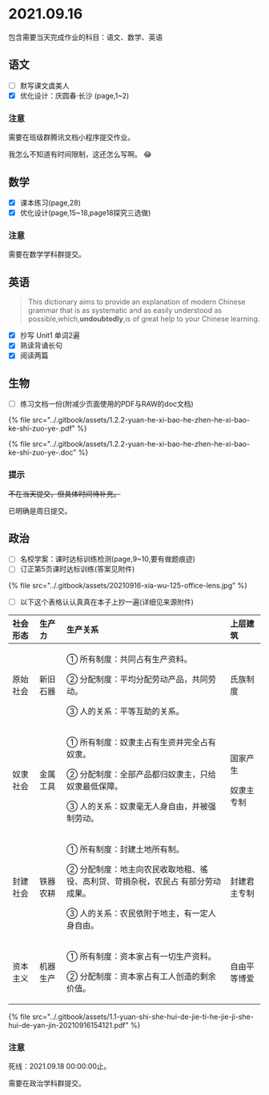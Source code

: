 # 2021.09.16

包含需要当天完成作业的科目：语文、数学、英语

## 语文

* [ ] 默写课文虞美人
* [x] 优化设计：庆圆春·长沙 \(page,1~2\)

### 注意

需要在班级群腾讯文档小程序提交作业。

我怎么不知道有时间限制，这还怎么写啊。 😂

## 数学

* [x] 课本练习\(page,28\)
* [x] 优化设计\(page,15~18,page18探究三选做\)

### 注意

需要在数学学科群提交。

## 英语

> This dictionary aims to provide an explanation of modern Chinese grammar that is as systematic and as easily understood as possible,which,**undoubtedly**,is of great help to your Chinese learning.

* [x] 抄写 Unit1 单词2遍
* [x] 熟读背诵长句
* [x] 阅读两篇

## 生物

* [ ] 练习文档一份\(附减少页面使用的PDF与RAW的doc文档\)

{% file src="../.gitbook/assets/1.2.2-yuan-he-xi-bao-he-zhen-he-xi-bao-ke-shi-zuo-ye-.pdf" %}

{% file src="../.gitbook/assets/1.2.2-yuan-he-xi-bao-he-zhen-he-xi-bao-ke-shi-zuo-ye-.doc" %}

### 提示

~~不在当天提交，但具体时间待补充。~~

已明确是周日提交。

## 政治

* [ ] 名校学案：课时达标训练检测\(page,9~10,要有做题痕迹\) 
* [ ] 订正第5页课时达标训练\(答案见附件\)

{% file src="../.gitbook/assets/20210916-xia-wu-125-office-lens.jpg" %}

* [ ] 以下这个表格认认真真在本子上抄一遍\(详细见来源附件\)

<table>
  <thead>
    <tr>
      <th style="text-align:left">&#x793E;&#x4F1A;&#x5F62;&#x6001;</th>
      <th style="text-align:left">&#x751F;&#x4EA7;&#x30AB;</th>
      <th style="text-align:left">&#x751F;&#x4EA7;&#x5173;&#x7CFB;</th>
      <th style="text-align:left">&#x4E0A;&#x5C42;&#x5EFA;&#x7B51;</th>
    </tr>
  </thead>
  <tbody>
    <tr>
      <td style="text-align:left">&#x539F;&#x59CB;&#x793E;&#x4F1A;</td>
      <td style="text-align:left">&#x65B0;&#x65E7;&#x77F3;&#x5668;</td>
      <td style="text-align:left">
        <p>&#x2460; &#x6240;&#x6709;&#x5236;&#x5EA6;&#xFF1A;&#x5171;&#x540C;&#x5360;&#x6709;&#x751F;&#x4EA7;&#x8D44;&#x6599;&#x3002;</p>
        <p>&#x2461; &#x5206;&#x914D;&#x5236;&#x5EA6;&#xFF1A;&#x5E73;&#x5747;&#x5206;&#x914D;&#x52B3;&#x52A8;&#x4EA7;&#x54C1;&#xFF0C;&#x5171;&#x540C;&#x52B3;&#x52A8;&#x3002;</p>
        <p>&#x2462; &#x4EBA;&#x7684;&#x5173;&#x7CFB;&#xFF1A;&#x5E73;&#x7B49;&#x4E92;&#x52A9;&#x7684;&#x5173;&#x7CFB;&#x3002;</p>
      </td>
      <td style="text-align:left">&#x6C0F;&#x65CF;&#x5236;&#x5EA6;</td>
    </tr>
    <tr>
      <td style="text-align:left">&#x5974;&#x96B6;&#x793E;&#x4F1A;</td>
      <td style="text-align:left">&#x91D1;&#x5C5E;&#x5DE5;&#x5177;</td>
      <td style="text-align:left">
        <p>&#x2460; &#x6240;&#x6709;&#x5236;&#x5EA6;&#xFF1A;&#x5974;&#x96B6;&#x4E3B;&#x5360;&#x6709;&#x751F;&#x8D44;&#x5E76;&#x5B8C;&#x5168;&#x5360;&#x6709;&#x5974;&#x96B6;&#x3002;</p>
        <p>&#x2461; &#x5206;&#x914D;&#x5236;&#x5EA6;&#xFF1A;&#x5168;&#x90E8;&#x4EA7;&#x54C1;&#x90FD;&#x5F52;&#x5974;&#x96B6;&#x4E3B;&#xFF0C;&#x53EA;&#x7ED9;&#x5974;&#x96B6;&#x6700;&#x4F4E;&#x4FDD;&#x969C;&#x3002;</p>
        <p>&#x2462; &#x4EBA;&#x7684;&#x5173;&#x7CFB;&#xFF1A;&#x5974;&#x96B6;&#x6BEB;&#x65E0;&#x4EBA;&#x8EAB;&#x81EA;&#x7531;&#xFF0C;&#x5E76;&#x88AB;&#x5F3A;&#x5236;&#x52B3;&#x52A8;&#x3002;</p>
      </td>
      <td style="text-align:left">
        <p>&#x56FD;&#x5BB6;&#x4EA7;&#x751F;</p>
        <p>&#x5974;&#x96B6;&#x4E3B;&#x4E13;&#x5236;</p>
      </td>
    </tr>
    <tr>
      <td style="text-align:left">&#x5C01;&#x5EFA;&#x793E;&#x4F1A;</td>
      <td style="text-align:left">&#x94C1;&#x5668;&#x519C;&#x8015;</td>
      <td style="text-align:left">
        <p>&#x2460; &#x6240;&#x6709;&#x5236;&#x5EA6;&#xFF1A;&#x5C01;&#x5EFA;&#x571F;&#x5730;&#x6240;&#x6709;&#x5236;&#x3002;</p>
        <p>&#x2461; &#x5206;&#x914D;&#x5236;&#x5EA6;&#xFF1A;&#x5730;&#x4E3B;&#x5411;&#x519C;&#x6C11;&#x6536;&#x53D6;&#x5730;&#x79DF;&#x3001;&#x5FAD;&#x5F79;&#x3001;&#x9AD8;&#x5229;&#x8D37;&#x3001;&#x82DB;&#x6350;&#x6742;&#x7A0E;&#xFF0C;&#x519C;&#x6C11;&#x5360;
          &#x6709;&#x90E8;&#x5206;&#x52B3;&#x52A8;&#x6210;&#x679C;&#x3002;</p>
        <p>&#x2462; &#x4EBA;&#x7684;&#x5173;&#x7CFB;&#xFF1A;&#x519C;&#x6C11;&#x4F9D;&#x9644;&#x4E8E;&#x5730;&#x4E3B;&#xFF0C;&#x6709;&#x4E00;&#x5B9A;&#x4EBA;&#x8EAB;&#x81EA;&#x7531;&#x3002;</p>
      </td>
      <td style="text-align:left">&#x5C01;&#x5EFA;&#x541B;&#x4E3B;&#x4E13;&#x5236;</td>
    </tr>
    <tr>
      <td style="text-align:left">&#x8D44;&#x672C;&#x4E3B;&#x4E49;</td>
      <td style="text-align:left">&#x673A;&#x5668;&#x751F;&#x4EA7;</td>
      <td style="text-align:left">
        <p>&#x2460; &#x6240;&#x6709;&#x5236;&#x5EA6;&#xFF1A;&#x8D44;&#x672C;&#x5BB6;&#x5360;&#x6709;&#x4E00;&#x5207;&#x751F;&#x4EA7;&#x8D44;&#x6599;&#x3002;</p>
        <p>&#x2461; &#x5206;&#x914D;&#x5236;&#x5EA6;&#xFF1A;&#x8D44;&#x672C;&#x5BB6;&#x5360;&#x6709;&#x5DE5;&#x4EBA;&#x521B;&#x9020;&#x7684;&#x5269;&#x4F59;&#x4EF7;&#x503C;&#x3002;</p>
      </td>
      <td style="text-align:left">&#x81EA;&#x7531;&#x5E73;&#x7B49;&#x535A;&#x7231;</td>
    </tr>
  </tbody>
</table>

{% file src="../.gitbook/assets/1.1-yuan-shi-she-hui-de-jie-ti-he-jie-ji-she-hui-de-yan-jin-20210916154121.pdf" %}

### 注意

死线：2021.09.18 00:00:00止。

需要在政治学科群提交。

